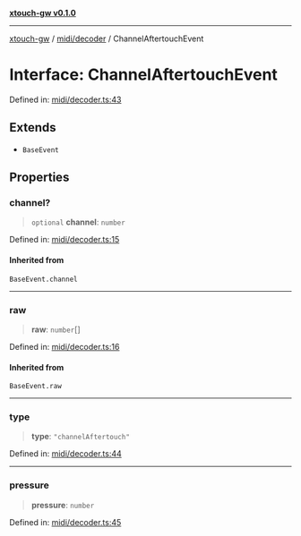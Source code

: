 [**xtouch-gw v0.1.0**](../../../README.md)

***

[xtouch-gw](../../../README.md) / [midi/decoder](../README.md) / ChannelAftertouchEvent

# Interface: ChannelAftertouchEvent

Defined in: [midi/decoder.ts:43](https://github.com/JulienCr/xtouch-gw/blob/4762a61efc98f67cb78942b4a0e2d9f4848bdf43/src/midi/decoder.ts#L43)

## Extends

- `BaseEvent`

## Properties

### channel?

> `optional` **channel**: `number`

Defined in: [midi/decoder.ts:15](https://github.com/JulienCr/xtouch-gw/blob/4762a61efc98f67cb78942b4a0e2d9f4848bdf43/src/midi/decoder.ts#L15)

#### Inherited from

`BaseEvent.channel`

***

### raw

> **raw**: `number`[]

Defined in: [midi/decoder.ts:16](https://github.com/JulienCr/xtouch-gw/blob/4762a61efc98f67cb78942b4a0e2d9f4848bdf43/src/midi/decoder.ts#L16)

#### Inherited from

`BaseEvent.raw`

***

### type

> **type**: `"channelAftertouch"`

Defined in: [midi/decoder.ts:44](https://github.com/JulienCr/xtouch-gw/blob/4762a61efc98f67cb78942b4a0e2d9f4848bdf43/src/midi/decoder.ts#L44)

***

### pressure

> **pressure**: `number`

Defined in: [midi/decoder.ts:45](https://github.com/JulienCr/xtouch-gw/blob/4762a61efc98f67cb78942b4a0e2d9f4848bdf43/src/midi/decoder.ts#L45)
